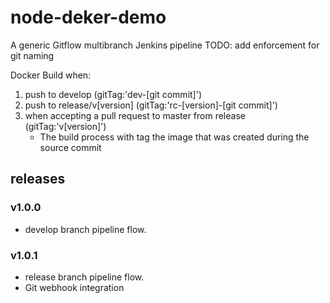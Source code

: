 # node-deker-demo

A generic Gitflow multibranch Jenkins pipeline
TODO: add enforcement for git naming

Docker Build when:
1. push to develop (gitTag:'dev-[git commit]')
2. push to release/v[version] (gitTag:'rc-[version]-[git commit]')
3. when accepting a pull request to master from release (gitTag:'v[version]')
   - The build process with tag the image that was created during the source commit

## releases

### v1.0.0
- develop branch pipeline flow.

### v1.0.1
- release branch pipeline flow.
- Git webhook integration
